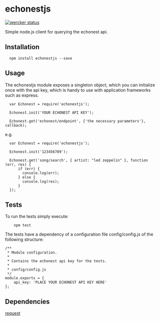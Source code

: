 echonestjs
==========
[![wercker status](https://app.wercker.com/status/b0a69be62c6e329881c0840bff3caa5e/s "wercker status")](https://app.wercker.com/project/bykey/b0a69be62c6e329881c0840bff3caa5e)

Simple node.js client for querying the echonest api.

## Installation
```
  npm install echonestjs --save
```

## Usage

The echonestjs module exposes a singleton object, which you can initialize once
with the api key, which is handy to use with application frameworks such as express.
```
  var Echonest = require('echonestjs');

  Echonest.init('YOUR ECHONEST API KEY');

  Echonest.get('echonest/endpoint', {'the necessary parameters'}, callback);
```

e.g.

```
  var Echonest = require('echonestjs');

  Echonest.init('123456789');

  Echonest.get('song/search', { artist: "led zeppelin" }, function (err, res) {
      if (err) {
        console.log(err);
      } else {
        console.log(res);
      }
  });
```

## Tests
To run the tests simply execute:
```
    npm test
```

The tests have a dependency of a configuration file config/config.js of the following structure:
```
/**
 * Module configuration.
 *
 * Contains the echonest api key for the tests.
 *
 * config/config.js
 */
module.exports = {
    api_key: 'PLACE YOUR ECHONEST API KEY HERE'
};
```

## Dependencies

[request](https://github.com/request/request)
